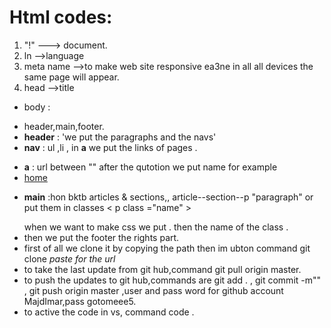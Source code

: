# Html codes:
1.  "!" ---> document.
2. ln -->language
3. meta name -->to make web site responsive ea3ne in all all devices the same page will appear.
4. head -->title
* body :
- header,main,footer.
- **header** :
'we put the paragraphs and the navs'
- **nav** : ul ,li ,  in **a** we put the links of pages <a href="" ></a> .
* **a** : url between "" after the qutotion we put name for example   <li><a href="here we put the path for example contact.html"> home</a></li>
- **main** :hon bktb articles & sections,, article--section--p "paragraph" or put them in classes < p class ="name" > </P> when we want to make css we put . then the name of the class .
- then we put the footer the rights part.
- first of all we clone it by copying the path then im ubton command git clone _paste for the url_
- to take the last update from git hub,command git pull origin master.
- to push the updates to git hub,commands are git add . , git commit -m"" , git push origin master ,user and pass word for github account MajdImar,pass gotomeee5.
- to active the code in vs, command code .
